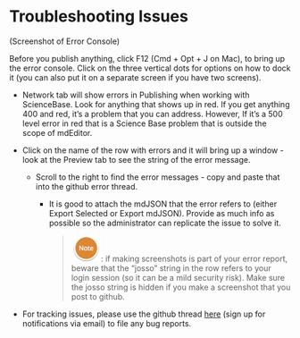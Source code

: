 # Troubleshooting Issues

\(Screenshot of Error Console\)

Before you publish anything, click F12 \(Cmd + Opt + J on Mac\), to bring up the error console. Click on the three vertical dots for options on how to dock it \(you can also put it on a separate screen if you have two screens\).

* Network tab will show errors in Publishing when working with ScienceBase.  Look for anything that shows up in red. If you get anything 400 and red, it’s a problem that you can address. However, If it’s a 500 level error in red that is a Science Base problem that is outside the scope of mdEditor.

* Click on the name of the row with errors and it will bring up a window - look at the Preview tab to see the string of the error message.

  * Scroll to the right to find the error messages - copy and paste that into the github error thread.

    * It is good to attach the mdJSON that the error refers to \(either Export Selected or Export mdJSON\). Provide as much info as possible so the administrator can replicate the issue to solve it.

      > ![](/assets/NoteSmall.png): if making screenshots is part of your error report, beware that the “josso” string in the row refers to your login session \(so it can be a mild security risk\). Make sure the josso string is hidden if you make a screenshot that you post to github.

* For tracking issues, please use the github thread [here](https://github.com/adiwg/mdEditor/issues/128) \(sign up for notifications via email\) to file any bug reports.



